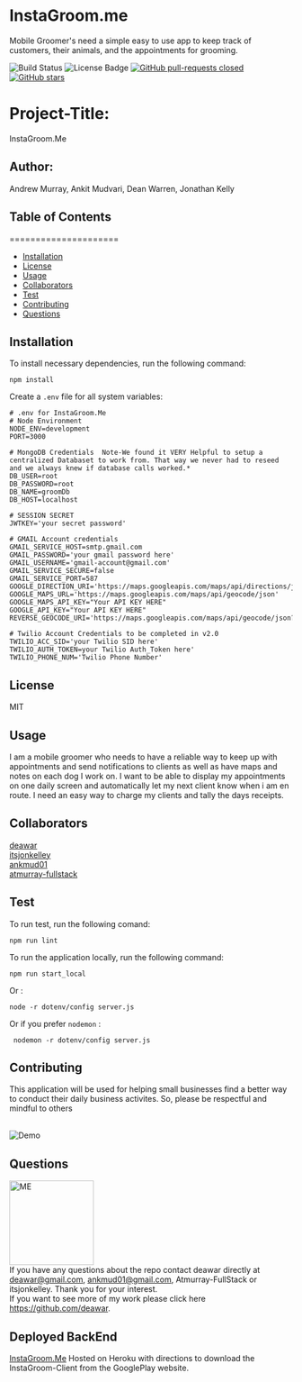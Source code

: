 # InstaGroom.me
Mobile Groomer's need a simple easy to use app to keep track of customers, their animals, and the appointments for grooming. 

![Build Status](https://img.shields.io/badge/build-passing-brightgreen?style=plastic)
        <img src="https://img.shields.io/badge/license-MIT-green?style=plastic" alt="License Badge">  [![GitHub pull-requests closed](https://img.shields.io/github/issues-pr-closed/deawar/InstaGroom.me.svg?style=plastic)](https://GitHub.com/deawar/InstaGroom.me/pull/) [![GitHub stars](https://img.shields.io/github/stars/deawar/InstaGroom.me.svg?style=social&label=Star&maxAge=2592000)](https://GitHub.com/deawar/InstaGroom.me/stargazers/)

# Project-Title: 
InstaGroom.Me

## Author: 
Andrew Murray, Ankit Mudvari, Dean Warren, Jonathan Kelly

## Table of Contents
=====================
* [Installation](#installation)
* [License](#license)
* [Usage](#usage)
* [Collaborators](#collaborators)
* [Test](#test)
* [Contributing](#contributing)
* [Questions](#questions)

## Installation
To install necessary dependencies, run the following command:<br>
```
npm install
```
Create a `.env` file for all system variables:
```
# .env for InstaGroom.Me
# Node Environment
NODE_ENV=development
PORT=3000

# MongoDB Credentials  Note-We found it VERY Helpful to setup a centralized Databaset to work from. That way we never had to reseed and we always knew if database calls worked.*
DB_USER=root
DB_PASSWORD=root
DB_NAME=groomDb
DB_HOST=localhost

# SESSION SECRET
JWTKEY='your secret password'

# GMAIL Account credentials
GMAIL_SERVICE_HOST=smtp.gmail.com
GMAIL_PASSWORD='your gmail password here'
GMAIL_USERNAME='gmail-account@gmail.com'
GMAIL_SERVICE_SECURE=false
GMAIL_SERVICE_PORT=587
GOOGLE_DIRECTION_URI='https://maps.googleapis.com/maps/api/directions/json?'
GOOGLE_MAPS_URL='https://maps.googleapis.com/maps/api/geocode/json'
GOOGLE_MAPS_API_KEY="Your API KEY HERE"
GOOGLE_API_KEY="Your API KEY HERE"
REVERSE_GEOCODE_URI='https://maps.googleapis.com/maps/api/geocode/json?'

# Twilio Account Credentials to be completed in v2.0
TWILIO_ACC_SID='your Twilio SID here'
TWILIO_AUTH_TOKEN=your Twilio Auth_Token here'
TWILIO_PHONE_NUM='Twilio Phone Number'
```

## License
MIT

## Usage
I am a mobile groomer who needs to have a reliable way to keep up with appointments and send notifications to clients as well as have maps and notes on each dog I work on. I want to be able to display my appointments on one daily screen and automatically let my next client know when i am en route. I need an easy way to charge my clients and tally the days receipts. 

## Collaborators
[deawar](https://github.com/deawar)<br>[itsjonkelley](https://github.com/itsjonkelley)<br>[ankmud01](https://github.com/ankmud01)<br>[atmurray-fullstack](https://github.com/atmurray-fullstack)


## Test
To run test, run the following comand:<br>
```
npm run lint
```
To run the application locally, run the following command:<br>
```
npm run start_local
```
Or :<br>
```
node -r dotenv/config server.js 
```
Or if you prefer `nodemon` :<br>
```
 nodemon -r dotenv/config server.js
```

## Contributing
This application will be used for helping small businesses find a better way to conduct their daily business activites. So, please be respectful and mindful to others

<br>
<img src="https://www.instagroom.me" alt="Demo">

## Questions

<img src="https://avatars1.githubusercontent.com/u/15312495?s=400&u=ca57805f0913479f15a13ed8e5a1577eb95c0926&v=4" alt="ME" width="150" height="150"><br>
If you have any questions about the repo contact deawar directly at deawar@gmail.com, ankmud01@gmail.com, Atmurray-FullStack or itsjonkelley. Thank you for your interest.<br>
If you want to see more of my work please click here https://github.com/deawar.

## Deployed BackEnd
[InstaGroom.Me](https://www.instagroome.me) Hosted on Heroku with directions to download the InstaGroom-Client from the GooglePlay website.

